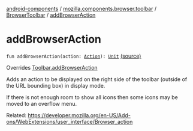 [android-components](../../index.md) / [mozilla.components.browser.toolbar](../index.md) / [BrowserToolbar](index.md) / [addBrowserAction](./add-browser-action.md)

# addBrowserAction

`fun addBrowserAction(action: `[`Action`](../../mozilla.components.concept.toolbar/-toolbar/-action/index.md)`): `[`Unit`](https://kotlinlang.org/api/latest/jvm/stdlib/kotlin/-unit/index.html) [(source)](https://github.com/mozilla-mobile/android-components/blob/master/components/browser/toolbar/src/main/java/mozilla/components/browser/toolbar/BrowserToolbar.kt#L599)

Overrides [Toolbar.addBrowserAction](../../mozilla.components.concept.toolbar/-toolbar/add-browser-action.md)

Adds an action to be displayed on the right side of the toolbar (outside of the URL bounding
box) in display mode.

If there is not enough room to show all icons then some icons may be moved to an overflow
menu.

Related:
https://developer.mozilla.org/en-US/Add-ons/WebExtensions/user_interface/Browser_action

